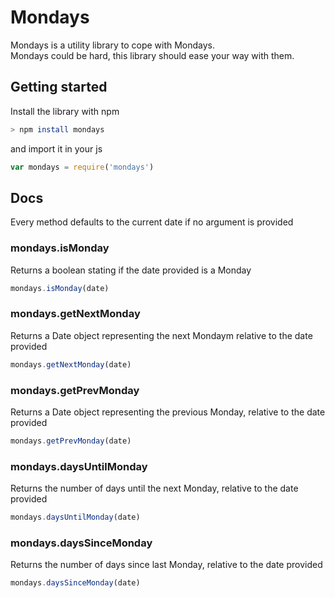 # Mondays

Mondays is a utility library to cope with Mondays.  
Mondays could be hard, this library should ease your way with them.

## Getting started

Install the library with npm

```sh
> npm install mondays
```

and import it in your js

```js
var mondays = require('mondays')
```

## Docs
Every method defaults to the current date if no argument is provided

### mondays.isMonday
Returns a boolean stating if the date provided is a Monday

```js
mondays.isMonday(date)
```

### mondays.getNextMonday
Returns a Date object representing the next Mondaym relative to the date provided

```js
mondays.getNextMonday(date)
```

### mondays.getPrevMonday
Returns a Date object representing the previous Monday, relative to the date provided

```js
mondays.getPrevMonday(date)
```
### mondays.daysUntilMonday
Returns the number of days until the next Monday, relative to the date provided 

```js
mondays.daysUntilMonday(date)
```
### mondays.daysSinceMonday 
Returns the number of days since last Monday, relative to the date provided 

```js
mondays.daysSinceMonday(date)
```

